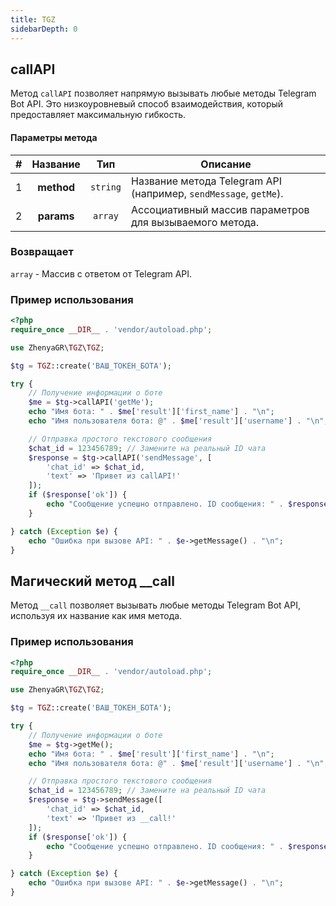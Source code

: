 ```yaml
---
title: TGZ
sidebarDepth: 0
---
```



## callAPI
Метод `callAPI` позволяет напрямую вызывать любые методы Telegram Bot API. Это низкоуровневый способ взаимодействия, который предоставляет максимальную гибкость.

#### Параметры метода
| # | Название  |   Тип    | Описание                                  |
|:-:|:---------:|:--------:|-------------------------------------------|
| 1 | **method**| `string` | Название метода Telegram API (например, `sendMessage`, `getMe`). |
| 2 | **params**| `array`  | Ассоциативный массив параметров для вызываемого метода. |

### Возвращает
`array` - Массив с ответом от Telegram API.

### Пример использования
```php
<?php
require_once __DIR__ . 'vendor/autoload.php';

use ZhenyaGR\TGZ\TGZ;

$tg = TGZ::create('ВАШ_ТОКЕН_БОТА');

try {
    // Получение информации о боте
    $me = $tg->callAPI('getMe');
    echo "Имя бота: " . $me['result']['first_name'] . "\n";
    echo "Имя пользователя бота: @" . $me['result']['username'] . "\n";

    // Отправка простого текстового сообщения 
    $chat_id = 123456789; // Замените на реальный ID чата
    $response = $tg->callAPI('sendMessage', [
        'chat_id' => $chat_id,
        'text' => 'Привет из callAPI!'
    ]);
    if ($response['ok']) {
        echo "Сообщение успешно отправлено. ID сообщения: " . $response['result']['message_id'] . "\n";
    }

} catch (Exception $e) {
    echo "Ошибка при вызове API: " . $e->getMessage() . "\n";
}
```

## Магический метод __call

Метод `__call` позволяет вызывать любые методы Telegram Bot API, используя их название как имя метода.

### Пример использования
```php
<?php
require_once __DIR__ . 'vendor/autoload.php';

use ZhenyaGR\TGZ\TGZ;

$tg = TGZ::create('ВАШ_ТОКЕН_БОТА');

try {
    // Получение информации о боте
    $me = $tg->getMe();
    echo "Имя бота: " . $me['result']['first_name'] . "\n";
    echo "Имя пользователя бота: @" . $me['result']['username'] . "\n";

    // Отправка простого текстового сообщения
    $chat_id = 123456789; // Замените на реальный ID чата
    $response = $tg->sendMessage([
        'chat_id' => $chat_id,
        'text' => 'Привет из __call!'
    ]);
    if ($response['ok']) {
        echo "Сообщение успешно отправлено. ID сообщения: " . $response['result']['message_id'] . "\n";
    }

} catch (Exception $e) {
    echo "Ошибка при вызове API: " . $e->getMessage() . "\n";
}
```